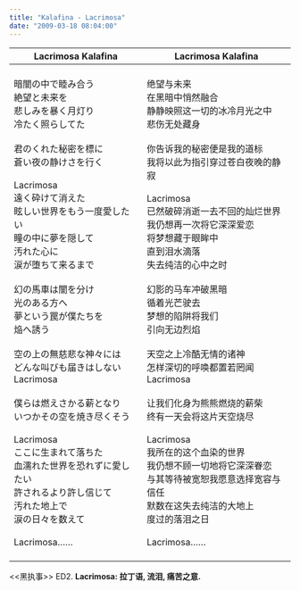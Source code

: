 ```yaml
---
title: "Kalafina - Lacrimosa"
date: "2009-03-18 08:04:00"
---
```


| Lacrimosa Kalafina                                           | Lacrimosa Kalafina                                           |
| ------------------------------------------------------------ | ------------------------------------------------------------ |
| <br />暗闇の中で睦み合う<br/>絶望と未来を<br/>悲しみを暴く月灯り<br/>冷たく照らしてた<br /><br />君のくれた秘密を標に<br/>蒼い夜の静けさを行く<br /><br />Lacrimosa<br/>遠く砕けて消えた<br/>眩しい世界をもう一度愛したい<br/>瞳の中に夢を隠して<br/>汚れた心に<br/>涙が堕ちて来るまで<br /><br />幻の馬車は闇を分け<br/>光のある方へ<br/>夢という罠が僕たちを<br/>焔へ誘う<br /><br />空の上の無慈悲な神々には<br/>どんな叫びも届きはしない<br/>Lacrimosa<br /><br />僕らは燃えさかる薪となり<br/>いつかその空を焼き尽くそう<br /><br />Lacrimosa<br/>ここに生まれて落ちた<br/>血濡れた世界を恐れずに愛したい<br/>許されるより許し信じて<br/>汚れた地上で<br/>涙の日々を数えて<br /><br />Lacrimosa……<br /><br /> | <br />绝望与未来<br/>在黑暗中悄然融合<br/>静静映照这一切的冰冷月光之中<br/>悲伤无处藏身<br /><br />你告诉我的秘密便是我的道标<br/>我将以此为指引穿过苍白夜晚的静寂<br /><br />Lacrimosa<br/>已然破碎消逝一去不回的灿烂世界<br/>我仍想再一次将它深深爱恋<br/>将梦想藏于眼眸中<br/>直到泪水滴落<br/>失去纯洁的心中之时<br /><br />幻影的马车冲破黑暗<br/>循着光芒驶去<br/>梦想的陷阱将我们<br/>引向无边烈焰<br /><br />天空之上冷酷无情的诸神<br/>怎样深切的呼唤都置若罔闻<br/>Lacrimosa<br /><br />让我们化身为熊熊燃烧的薪柴<br/>终有一天会将这片天空烧尽<br /><br />Lacrimosa<br/>我所在的这个血染的世界<br/>我仍想不顾一切地将它深深眷恋<br/>与其等待被宽恕我愿意选择宽容与信任<br/>默数在这失去纯洁的大地上<br/>度过的落泪之日<br /><br />Lacrimosa……<br /><br /> |

<<黑执事>> ED2. **Lacrimosa: 拉丁语, 流泪, 痛苦之意.**

